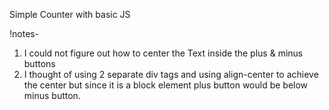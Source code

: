 Simple Counter with basic JS 

!notes-
1. I could not figure out how to center the Text inside the plus & minus buttons 
2. I thought of using 2 separate div tags and using align-center to achieve the center but since it is a block element plus button would be below minus button.
